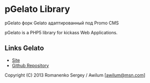 # pGelato Library

pGelato форк Gelato адаптированный под Promo CMS

pGelato is a PHP5 library for kickass Web Applications.

## Links Gelato
- [Site](http://gelato.monstra.org)
- [Github Repository](https://github.com/MonstrLab/gelato)

Copyright (C) 2013 Romanenko Sergey / Awilum [awilum@msn.com]